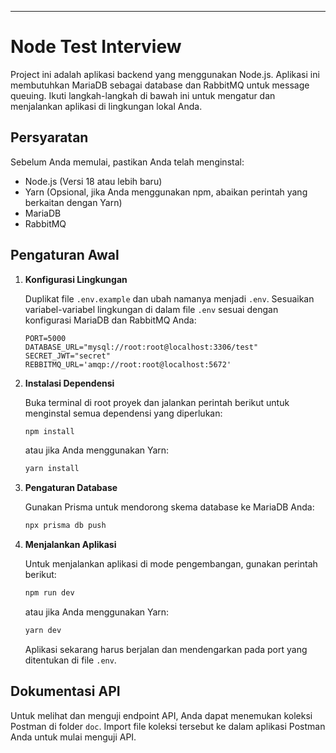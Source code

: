 
---

# Node Test Interview

Project ini adalah aplikasi backend yang menggunakan Node.js. Aplikasi ini membutuhkan MariaDB sebagai database dan RabbitMQ untuk message queuing. Ikuti langkah-langkah di bawah ini untuk mengatur dan menjalankan aplikasi di lingkungan lokal Anda.

## Persyaratan

Sebelum Anda memulai, pastikan Anda telah menginstal:

- Node.js (Versi 18 atau lebih baru)
- Yarn (Opsional, jika Anda menggunakan npm, abaikan perintah yang berkaitan dengan Yarn)
- MariaDB
- RabbitMQ

## Pengaturan Awal

1. **Konfigurasi Lingkungan**

    Duplikat file `.env.example` dan ubah namanya menjadi `.env`. Sesuaikan variabel-variabel lingkungan di dalam file `.env` sesuai dengan konfigurasi MariaDB dan RabbitMQ Anda:

    ```plaintext
    PORT=5000
    DATABASE_URL="mysql://root:root@localhost:3306/test"
    SECRET_JWT="secret"
    REBBITMQ_URL='amqp://root:root@localhost:5672'
    ```

2. **Instalasi Dependensi**

    Buka terminal di root proyek dan jalankan perintah berikut untuk menginstal semua dependensi yang diperlukan:

    ```bash
    npm install
    ```

    atau jika Anda menggunakan Yarn:

    ```bash
    yarn install
    ```

3. **Pengaturan Database**

    Gunakan Prisma untuk mendorong skema database ke MariaDB Anda:

    ```bash
    npx prisma db push
    ```

4. **Menjalankan Aplikasi**

    Untuk menjalankan aplikasi di mode pengembangan, gunakan perintah berikut:

    ```bash
    npm run dev
    ```

    atau jika Anda menggunakan Yarn:

    ```bash
    yarn dev
    ```

    Aplikasi sekarang harus berjalan dan mendengarkan pada port yang ditentukan di file `.env`.

## Dokumentasi API

Untuk melihat dan menguji endpoint API, Anda dapat menemukan koleksi Postman di folder `doc`. Import file koleksi tersebut ke dalam aplikasi Postman Anda untuk mulai menguji API.

